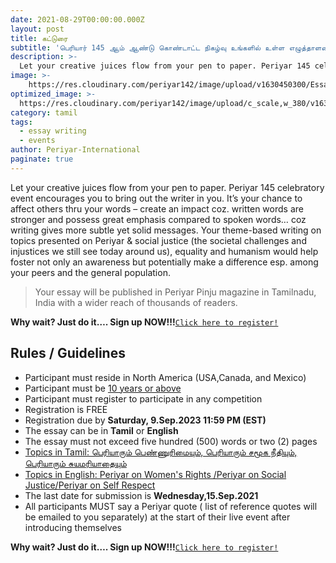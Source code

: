 ```yaml
---
date: 2021-08-29T00:00:00.000Z
layout: post
title: கட்டுரை
subtitle: 'பெரியார் 145 ஆம் ஆண்டு கொண்டாட்ட நிகழ்வு உங்களில் உள்ள எழுத்தாளரை வெளிக்கொணர உங்களை ஊக்குவிக்கிறது'
description: >-
  Let your creative juices flow from your pen to paper. Periyar 145 celebratory event encourages you to bring out the writer in you. It’s your chance to affect others thru your words...
image: >-
    https://res.cloudinary.com/periyar142/image/upload/v1630450300/EssayWriting_upbjln.jpg
optimized_image: >-
  https://res.cloudinary.com/periyar142/image/upload/c_scale,w_380/v1630450300/EssayWriting_upbjln.jpg
category: tamil
tags:
  - essay writing
  - events
author: Periyar-International
paginate: true
---
```


Let your creative juices flow from your pen to paper. Periyar 145 celebratory event encourages you to bring out the writer in you. It’s your chance to affect others thru your words – create an impact coz. written words are stronger and possess great emphasis compared to spoken words… coz writing gives more subtle yet solid messages. Your theme-based writing on topics presented on Periyar & social justice (the societal challenges and injustices we still see today around us), equality and humanism would help foster not only an awareness but potentially make a difference esp. among your peers and the general population.  


> Your essay will be published in Periyar Pinju magazine in Tamilnadu, India with a wider reach of thousands of readers. 

**Why wait? Just do it…. Sign up NOW!!!**<a  href="https://www.periyar143.info/register/">`Click here to register!`</a>

## Rules / Guidelines

* Participant must reside in North America (USA,Canada, and Mexico) 
* Participant must be <ins>10 years or above</ins>
* Participant must register to participate in any competition
* Registration is FREE
* Registration due by <strong>Saturday, 9.Sep.2023 11:59 PM (EST)</strong>
* The essay can be in **Tamil** or **English**
* The essay must not exceed five hundred (500) words or two (2) pages
* <ins>Topics in Tamil: பெரியாரும் பெண்ணுரிமையும், பெரியாரும் சமூக நீதியும், பெரியாரும் சுயமரியாதையும்</ins>
* <ins>Topics in English: Periyar on Women's Rights /Periyar on Social Justice/Periyar on Self Respect</ins>
* The last date for submission is  **Wednesday,15.Sep.2021**
* All participants MUST say a Periyar quote ( list of reference quotes will be emailed to you separately) at the start of their live event after introducing themselves

**Why wait? Just do it…. Sign up NOW!!!**<a  href="https://www.periyar143.info/register/">`Click here to register!`</a>

